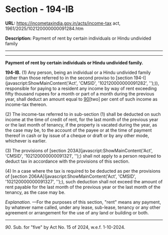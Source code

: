 # Section - 194-IB

**URL:** https://incometaxindia.gov.in/acts/income-tax act, 1961/2025/102120000000091284.htm

**Description:** Payment of rent by certain individuals or Hindu undivided family

---

****

**Payment of rent by certain individuals or Hindu undivided family.**

**194-IB.** (1) Any person, being an individual or a Hindu undivided family (other than those referred to in the second proviso to [section 194-I](javascript:ShowMainContent\('Act', 'CMSID', '102120000000091282', ''\);)), responsible for paying to a resident any income by way of rent exceeding fifty thousand rupees for a month or part of a month during the previous year, shall deduct an amount equal to [90](javascript:ShowFootnote\('fn90'\);)[two] per cent of such income as income-tax thereon.

(2) The income-tax referred to in sub-section (1) shall be deducted on such income at the time of credit of rent, for the last month of the previous year or the last month of tenancy, if the property is vacated during the year, as the case may be, to the account of the payee or at the time of payment thereof in cash or by issue of a cheque or draft or by any other mode, whichever is earlier.

(3) The provisions of [section 203A](javascript:ShowMainContent\('Act', 'CMSID', '102120000000091321', ''\);) shall not apply to a person required to deduct tax in accordance with the provisions of this section.

(4) In a case where the tax is required to be deducted as per the provisions of [section 206AA](javascript:ShowMainContent\('Act', 'CMSID', '102120000000091327', ''\);), such deduction shall not exceed the amount of rent payable for the last month of the previous year or the last month of the tenancy, as the case may be.

_Explanation._ —For the purposes of this section, "rent" means any payment, by whatever name called, under any lease, sub-lease, tenancy or any other agreement or arrangement for the use of any land or building or both.

* * *

_90_. Sub. for "five" by Act No. 15 of 2024, w.e.f. 1-10-2024.